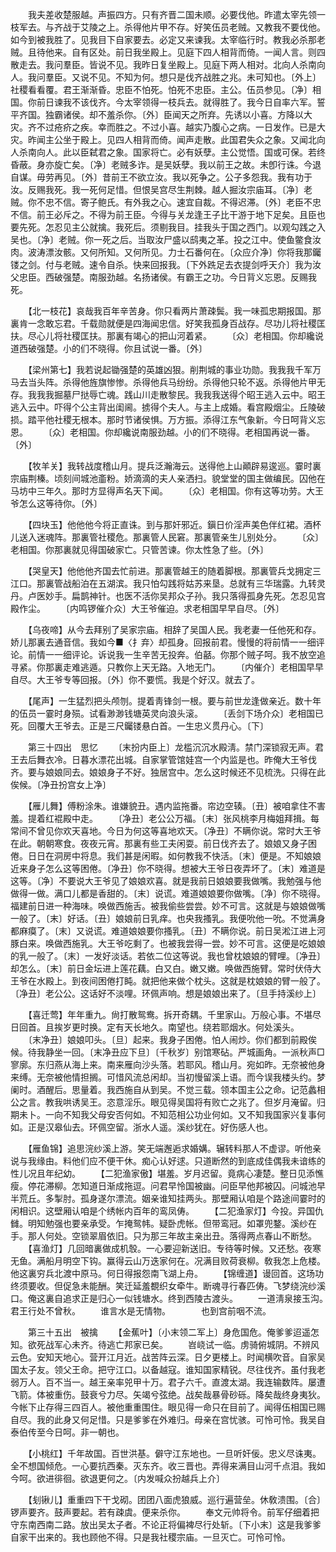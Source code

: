 <!-- { "loadSidebar": true } -->
　　我夫差收楚服越。声振四方。只有齐晋二国未顺。必要伐他。昨遣太宰先领一枝军去。与齐战于艾陵之上。杀得他片甲不存。好笑伍员老贼。又教我不要伐他。如今到被我胜了。见我目下自家要去。必定又来谏我。太宰临行时。教我必杀那老贼。且待他来。自有区处。前日我坐殿上。见庭下四人相背而倚。一闻人言。则四散走去。我问羣臣。皆说不见。我昨日复坐殿上。见庭下两人相对。北向人杀南向人。我问羣臣。又说不见。不知为何。想只是伐齐战胜之兆。未可知也。〔外上〕社稷看看覆。君王渐渐昏。忠臣不怕死。怕死不忠臣。主公。伍员参见。〔净〕相国。你前日谏我不该伐齐。今太宰领得一枝兵去。就得胜了。我今日自率六军。誓平齐国。独霸诸侯。却不羞杀你。〔外〕臣闻天之所弃。先诱以小喜。方降以大灾。齐不过疮疥之疾。幸而胜之。不过小喜。越实乃腹心之病。一日发作。已是大灾。昨闻主公坐于殿上。见四人相背而倚。闻声走散。此国君失众之象。又闻北向人杀南向人。此以臣弑君之象。国家将亡。必有妖孽。主公觉悟。国或可保。若终昏蔽。身亦旋亡矣。〔净〕老贼多诈。是吴妖孽。我以前王之故。未卽行诛。今退自谋。毋劳再见。〔外〕昔前王不欲立汝。我以死争之。公子多怨我。我有功于汝。反赐我死。我一死何足惜。但恨吴宫尽生荆棘。越人掘汝宗庙耳。〔净〕老贼。你不忠不信。寄子鲍氏。有外我之心。速宜自裁。不得迟滞。〔外〕老臣不忠不信。前王必斥之。不得为前王臣。今得与关龙逢王子比干游于地下足矣。且臣也要先死。怎忍见主公就擒。我死后。须剔我目。挂我头于国之西门。以观勾践之入吴也。〔净〕老贼。你一死之后。当取汝尸盛以鸱夷之革。投之江中。使鱼鳖食汝肉。波涛漂汝骸。又何所知。又何所见。力士石番何在。〔众应介净〕你将我那钃镂之剑。付与老贼。速令自杀。快来回报我。〔下外跣足去衣提剑呼天介〕我为汝父忠臣。西破强楚。南服劲越。名扬诸侯。有霸王之功。今日背义忘恩。反赐我死。 

　　【北一枝花】哀哉我百年辛苦身。你只看两片萧疎鬓。我一味孤忠期报国。那裏肯一念敢忘君。千载勋就便是四海闻忠信。好笑我孤身百战存。尽功儿将社稷匡扶。尽心儿将社稷匡扶。那裏有竭心的把山河着紧。 
　　〔众〕老相国。你却纔说道西破强楚。小的们不晓得。你且试说一番。〔外〕 

　　【梁州第七】我若说起锄强楚的英雄凶狠。削荆城的事业功勋。我我我千军万马去当头阵。杀得他旌旗惨惨。杀得他兵马纷纷。杀得他只轮不返。杀得他片甲无存。我我我掘墓尸挞辱亡魂。践山川走散黎民。我我我送得个昭王逃入云中。昭王逃入云中。吓得个公主背出闺阃。掳得个夫人。与主上成婚。看宫殿烟尘。丘陵破损。踏平他社稷无根本。那时节诸侯惧。万方振。添得江东气象新。今日呵背义忘恩。 
　　〔众〕老相国。你却纔说南服劲越。小的们不晓得。老相国再说一番。〔外〕 

　　【牧羊关】我转战度稽山月。提兵泛瀚海云。送得他上山顚辟易逡巡。霎时裏宗庙荆榛。顷刻间城池齑粉。娇滴滴的夫人亲洒扫。貌堂堂的国主做编民。囚他在马坊中三年久。那时方显得声名天下闻。 
　　〔众〕老相国。你有这等功劳。大王爷怎么这等待你。〔外〕 

　　【四块玉】他他他今将正直诛。到与那奸邪近。鎭日价淫声美色伴红裙。酒杯儿送入迷魂阵。那裏管社稷危。那裏管人民窘。那裏管亲生儿别处分。 
　　〔众〕老相国。你那裏就见得国破家亡。只管苦谏。你太性急了些。〔外〕 

　　【哭皇天】他他他齐国去忙前进。那裏管越王的随着脚根。那裏管兵戈拥定三江口。那裏管战船泊在五湖滨。我只怕勾践将姑苏来垦。总就有三华瑞露。九转灵丹。卢医妙手。扁鹊神针。也医不活你吴邦众子孙。我只落得孤身先死。怎忍见宫殿作尘。 
　　〔内鸣锣催介众〕大王爷催迫。求老相国早早自尽。〔外〕 

　　【乌夜啼】从今去拜别了吴家宗庙。相辞了吴国人民。我老妻一任他死和存。娇儿那裏去通音信。我如今■〈扌弃〉却孤身。回报前君。慢慢的将前情一一细评论。前情一一细评论。诉说我一生辛苦无投奔。伯嚭。你那个贼子呵。我不放空追寻紧。你那裏走难逃遁。只教你上天无路。入地无门。 
　　〔内催介〕老相国早早自尽。大王爷专等回报。〔外〕你不要慌。我是个好汉。就去了。 

　　【尾声】一生猛烈把头颅刎。提着靑锋剑一根。要与前世龙逢做亲近。数十年的伍员一霎时身殒。试看渺渺钱塘英灵向浪头滚。 
　　〔丢剑下场介众〕老相国已死。回覆大王爷去。正是三尺钃镂悬白首。一生忠义贯丹心。〔下〕 

　　第三十四出　思忆 
　　〔末扮内臣上〕龙槛沉沉水殿淸。禁门深锁寂无声。君王去后舞衣冷。日暮水漂花出城。自家掌管馆娃宫一个内监是也。昨俺大王爷伐齐。要与娘娘同去。娘娘身子不好。独居宫中。怎么这时候还不见梳洗。只得在此俟候。〔净丑扮宫女上净〕 

　　【雁儿舞】傅粉涂朱。谁嫌貌丑。遇内监拖番。帘边空辏。〔丑〕被咱拿住不害羞。提着红裩殿中走。 
　　〔净丑〕老公公万福。〔末〕张风桃李月梅姐拜揖。每常间不曾见你欢天喜地。今日为何这等喜地欢天。〔净丑〕不瞒你说。常时大王爷在此。朝朝寒食。夜夜元宵。那裏有些工夫闲耍。前日伐齐去了。娘娘又身子困倦。日日在洞房中将息。我们甚是闲暇。如何教我不快活。〔末〕便是。不知娘娘近来身子怎么这等困倦。〔净丑〕你不晓得。想被大王爷日夜弄坏了。〔末〕难道是这等。〔净〕不要说大王爷见了娘娘欢喜。就是我前日娘娘要我做嘴。我勉强与他做得一做。满口儿都是香甜的。〔末〕说谎。难道娘娘要你做嘴。〔净〕你不晓得。福建前日进一种海味。唤做西施舌。被我偷些尝尝。妙不可言。这就是与娘娘做嘴一般了。〔末〕好话。〔丑〕娘娘前日乳痒。也央我搔乳。我便吮他一吮。不觉满身都麻瘼了。〔末〕又说谎。难道娘娘要你搔乳。〔丑〕不瞒你说。前日吴淞江进上河豚白来。唤做西施乳。大王爷吃剩了。也被我尝得一尝。妙不可言。这便是吃娘娘的乳一般了。〔末〕一发好淡话。若依二位这等说。我也曾枕娘娘的臂哩。〔净丑〕却怎么。〔末〕前日金坛进上莲花藕。白又白。嫩又嫩。唤做西施臂。常时伏侍大王爷在水殿上。到夜间困倦打盹。就把他来做个枕头。这就是枕娘娘的臂一般了。〔净丑〕老公公。这话好不淡哩。环佩声响。想是娘娘出来了。〔旦手持溪纱上〕 

　　【喜迁莺】年年重九。尙打散鸳鸯。拆开奇耦。千里家山。万般心事。不堪尽日回首。且挨岁更时换。定有天长地久。南望也。绕若耶烟水。何处溪头。 
　　〔末净丑〕娘娘叩头。〔旦〕起来。我身子困倦。怕人闹炒。你们都到前殿俟候。待我静坐一回。〔末净丑应下旦〕〔千秋岁〕别馆寒砧。严城画角。一派秋声□寥廓。东归燕从海上来。南来雁向沙头落。若耶风。稽山月。宛如昨。无奈被他身来缚。无奈被他情担搁。可惜风流总闲却。当初慢留溪上语。而今误我楼头约。梦阑时。酒醒后。思量着。我西施自从到吴。不觉三载。领本国主公之命。记范蠡相公之言。教我哄诱吴王。恣意淫乐。眼见得吴国将有败亡之兆了。但岁月淹留。归期未卜。一向不知我父母安否何如。不知范相公功业何如。又不知我国家兴复事何如。正是汉皋仙去。环佩空留。浙水人遥。溪纱犹在。好伤感人也。 

　　【雁鱼锦】追思浣纱溪上游。笑无端邂逅求婚媾。辗转料那人不虚谬。听他亲说与我缘由。料他们应不便干休。痴心认好逑。只道断然的到底成佳偶我未谙练的性儿况且年纪幼。 
　　【二犯渔家傲】堪羞。岁月迟留。竟病心凄楚。整日见添憔瘦。停花滞柳。怎知道日渐成拖逗。问君早怜国被幽。问臣早他邦被囚。问城池早半荒丘。多掣肘。孤身遂尔漂流。姻亲谁知挂两头。那壁厢认咱是个路途间霎时的闲相识。这壁厢认咱是个绣帐内百年的鸾凤俦。 
　　【二犯渔家灯】今投。异国仇雠。明知勉强也要亲承受。乍掩鸳帏。疑卧虎帐。但带鸾冠。如罩兜鍪。溪纱在手。那人何处。空锁翠眉依旧。只为那三年故主亲出丑。落得两点春山不断愁。 
　　【喜渔灯】几回暗裏做成机彀。一心要迎新送旧。专待等时候。又还愁。夜寒无鱼。满船月明空下钩。赢得云山万迭家何在。况满目败荷衰柳。敎我怎上危楼。他这裏穷兵北渡中原马。何日得报怨南飞湖上舟。 
　　【锦缠道】谩回首。这场功终须要收。但促急未能酬。笑迁延羞覩织女牵牛。断魂寻行春匹俦。飞梦绕浣纱溪口。俺这裏自追求正是归心一似钱塘水。终到西陵古渡头。 
　　一道淸泉接玉沟。　　　　君王行处不曾秋。 
　　谁言水是无情物。　　　　也到宫前咽不流。 

　　第三十五出　被擒 
　　【金蕉叶】〔小末领二军上〕身危国危。俺爹爹迢遥怎知。欲死战军心未齐。待逃亡邦家已矣。 
　　岧峣试一临。虏骑俯城阴。不辨风云色。安知天地心。营开江月近。战苦阵云深。日夕更楼上。时闻横吹音。自家吴国太子友。领父王命。把守江口。以备越寇。谁知国家精锐。尽往伐齐。虽付我老弱万人。百不当一。越王亲率兕甲十万。君子六千。直渡太湖。我连输数阵。屡遭飞箭。体被重伤。鼓衰兮力尽。矢竭兮弦绝。战矣哉暴骨砂砾。降矣哉终身夷狄。今帐下止存得三四百人。被他重重围住。眼见得一命只在目前了。闻得伍相国已赐自尽。我的此身又何足惜。只是爹爹在外难归。母亲在宫忧骇。可怜可怜。我吴自泰伯传至今日呵。非一朝也。 

　　【小桃红】千年故国。百世洪基。僻守江东地也。一旦听奸佞。忠义尽诛夷。全不想国倾危。一心要抗西秦。灭东齐。收三晋也。弄得来满目山河千点泪。我如今呵。欲进徘徊。欲退更何之。〔内发喊众扮越兵上介〕 

　　【刬锹儿】重重四下干戈砌。团团八面虎狼威。巡行遍营垒。休敎溃围。〔合〕锣声要齐。鼓声要起。若有疎虞。便来杀你。 
　　奉文元帅将令。前军仔细着把守东南西南二路。放出吴太子者。不论正将偏裨尽行处斩。〔下小末〕这是我爹爹自家干出来的。我也顾他不得。只是我社稷宗庙。一旦灭亡。可怜可怜。 

